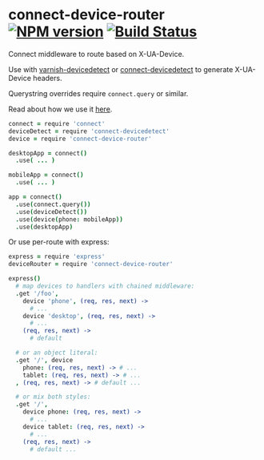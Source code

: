 connect-device-router [![NPM version](https://badge.fury.io/js/connect-device-router.png)](http://badge.fury.io/js/connect-device-router) [![Build Status](https://travis-ci.org/goodeggs/connect-device-router.png)](https://travis-ci.org/goodeggs/connect-device-router)
==============

Connect middleware to route based on X-UA-Device.

Use with [varnish-devicedetect](https://github.com/varnish/varnish-devicedetect/) or [connect-devicedetect](https://github.com/goodeggs/connect-devicedetect) to generate X-UA-Device headers.

Querystring overrides require `connect.query` or similar.

Read about how we use it [here](http://bites.goodeggs.com/posts/speed-up-your-responsive-app-with-node-and-varnish/).

```coffee
connect = require 'connect'
deviceDetect = require 'connect-devicedetect'
device = require 'connect-device-router'

desktopApp = connect()
  .use( ... )

mobileApp = connect()
  .use( ... )

app = connect()
  .use(connect.query())
  .use(deviceDetect())
  .use(device(phone: mobileApp))
  .use(desktopApp)

```

Or use per-route with express:

``` coffee
express = require 'express'
deviceRouter = require 'connect-device-router'

express()
  # map devices to handlers with chained middleware:
  .get '/foo',
    device 'phone', (req, res, next) ->
      # ...
    device 'desktop', (req, res, next) ->
      # ...
    (req, res, next) ->
      # default

  # or an object literal:
  .get '/', device
    phone: (req, res, next) -> # ...
    tablet: (req, res, next) -> # ...
  , (req, res, next) -> # default ...

  # or mix both styles:
  .get '/',
    device phone: (req, res, next) ->
      # ...
    device tablet: (req, res, next) ->
      # ...
    (req, res, next) ->
      # default ...

```
